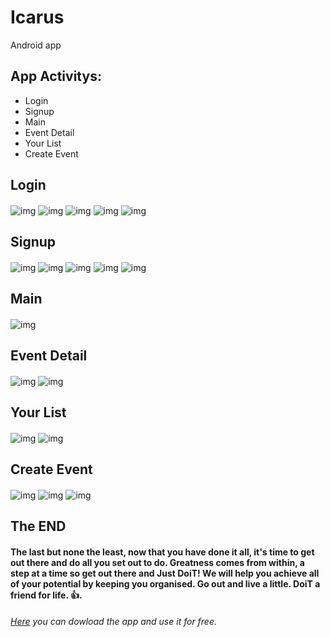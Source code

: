 # Icarus
Android app

## App Activitys:
- Login
- Signup
- Main
- Event Detail
- Your List
- Create Event


## Login
#### 
![img](./images/login.jpg) ![img](./images/openIcarus.gif)
![img](./images/login_empty.gif) ![img](./images/login_shortPwd.gif) ![img](./images/login_incorrect.gif)

## Signup
#### 
![img](./images/signup.jpg) ![img](./images/signup.gif) ![img](./images/signup_empty.gif) ![img](./images/signup_pwdMatch.gif) ![img](./images/signup_success.gif)

## Main
#### 
![img](./images/main.jpg)

## Event Detail
#### 
![img](./images/eventDetail.jpg) ![img](./images/eventDetail.gif) 

## Your List
#### 
![img](./images/yourList.jpg) ![img](./images/yourList.gif)

## Create Event
#### 
![img](./images/createEvent.jpg) ![img](./images/eventCreate.gif) ![img](./images/createEvent_empty.gif) 

## The END
#### The last but none the least, now that you have done it all, it's time to get out there and do all you set out to do. Greatness comes from within, a step at a time so get out there and Just DoiT! We will help you achieve all of your potential by keeping you organised. Go out and live a little. DoiT a friend for life. :+1:. 

###### [Here](https://drive.google.com/open?id=1loYdfa9FEpcqIeZDhiZtTaA2bokuKY82) you can dowload the app and use it for free.
